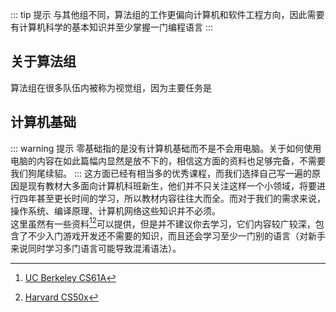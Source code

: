 ::: tip 提示
与其他组不同，算法组的工作更偏向计算机和软件工程方向，因此需要有计算机科学的基本知识并至少掌握一门编程语言
:::


## 关于算法组
算法组在很多队伍内被称为视觉组，因为主要任务是

## 计算机基础
::: warning 提示
零基础指的是没有计算机基础而不是不会用电脑。关于如何使用电脑的内容在如此篇幅内显然是放不下的，相信这方面的资料也足够完备，不需要我们狗尾续貂。
:::
这方面已经有相当多的优秀课程，而我们选择自己写一遍的原因是现有教材大多面向计算机科班新生，他们并不只关注这样一个小领域，将要进行四年甚至更长时间的学习，所以教材内容往往大而全。而对于我们的需求来说，操作系统、编译原理、计算机网络这些知识并不必须。  
这里虽然有一些资料[^1][^2]可以提供，但是并不建议你去学习，它们内容较广较深，包含了不少入门游戏开发还不需要的知识，而且还会学习至少一门别的语言（对新手来说同时学习多门语言可能导致混淆语法）。  

[^1]: [UC Berkeley CS61A](https://cs61a.org/)
[^2]: [Harvard CS50x](https://cs50.harvard.edu/x/)